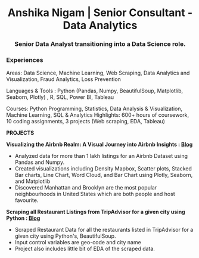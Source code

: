 <h1 align="center">Anshika Nigam | Senior Consultant - Data Analytics</h1>
<h3 align="center">Senior Data Analyst transitioning into a Data Science role.</h3>

### Experiences

Areas: Data Science, Machine Learning, Web Scraping, Data Analytics and Visualization, Fraud Analytics, Loss Prevention

Languages & Tools : Python (Pandas, Numpy, BeautifulSoup, Matplotlib, Seaborn, Plotly) , R, SQL, Power BI, Tableau

Courses: Python Programming, Statistics, Data Analysis & Visualization, Machine Learning, SQL & Analytics
Highlights: 600+ hours of coursework, 10 coding assignments, 3 projects (Web scraping, EDA, Tableau)

**PROJECTS**

**Visualizing the Airbnb Realm: A Visual Journey into Airbnb Insights : [Blog](https://medium.com/@anshika.nigam/visualizing-the-airbnb-realm-a-visual-journey-into-airbnb-insights-fba9c2305b2f)**

* Analyzed data for more than 1 lakh listings for an Airbnb Dataset using Pandas and Numpy.
* Created visualizations including Density Mapbox, Scatter plots, Stacked Bar charts, Line Chart, Word Cloud, and Bar Chart  using Plotly, Seaborn, and Matplotlib
* Discovered Manhattan and Brooklyn are the most popular neighbourhoods in United States which are both people and host favourite.

**Scraping all Restaurant Listings from TripAdvisor for a given city using Python : [Blog](https://medium.com/@anshika.nigam/visualizing-the-airbnb-realm-a-visual-journey-into-airbnb-insights-fba9c2305b2f)**

* Scraped Restaurant Data for all the restaurants listed in TripAdvisor for a given city using Python's, BeautifulSoup.
* Input control variables are geo-code and city name
* Project also includes little bit of EDA of the scraped data.
